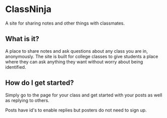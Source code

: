 # ClassNinja
A site for sharing notes and other things with classmates.

## What is it?

A place to share notes and ask questions about any class you are in, anonymously. The site is
built for college classes to give students a place where they can ask anything they want
without worry about being identified.

## How do I get started?

Simply go to the page for your class and get started with your posts as well as replying to others.

Posts have id's to enable replies but posters do not need to sign up.
